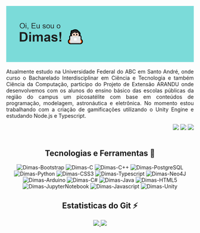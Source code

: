 [![MasterHead](https://github.com/dimas-castro/dimas-castro/blob/main/header.png)](https://github.com/dimas-castro/)

<div>
  <p align="justify"> Atualmente estudo na Universidade Federal do ABC em Santo André, onde curso o Bacharelado Interdisciplinar em Ciência e Tecnologia e também Ciência da Computação, participo do Projeto de Extensão ARANDU onde desenvolvemos com os alunos do ensino básico das escolas públicas da região do campus um picosatélite com base em conteúdos de programação, modelagem, astronáutica e eletrônica. No momento estou trabalhando com a criação de gamificações utilizando o Unity Engine e estudando Node.js e Typescript.</p> 
  <div align="right">
    <a href = "mailto:dimasdecastrofilho@outlook.com"><img src="https://img.shields.io/badge/Email-0078D4?style=for-the-badge&logo=microsoft-outlook&logoColor=white" target="_blank" style="max-width = 100%;"></a>
    <a href = "https://twitter.com/dimasdecastro" target="_blank"><img src="https://img.shields.io/badge/Twitter-%231DA1F2.svg?style=for-the-badge&logo=Twitter&logoColor=white" target="_blank" style="max-width = 100%;"></a>
    <a href="https://instagram.com/dimascastrof" target="_blank"><img src="https://img.shields.io/badge/-Instagram-%23E4405F?style=for-the-badge&logo=instagram&logoColor=white" target="_blank" style="max-width = 100%;"></a>
  </div>

</div>

<div align="center"><br>
  <h2> Tecnologias e Ferramentas 🚀</h2>
  
  <img alt="Dimas-Bootstrap" src="https://img.shields.io/badge/bootstrap-%23563D7C.svg?style=for-the-badge&logo=bootstrap&logoColor=white" style="max-width = 100%;">
  <img alt="Dimas-C" src="https://img.shields.io/badge/c-%2300599C.svg?style=for-the-badge&logo=c&logoColor=white" style="max-width = 100%;">
  <img alt="Dimas-C++" src="https://img.shields.io/badge/c++-%2300599C.svg?style=for-the-badge&logo=c%2B%2B&logoColor=white" style="max-width = 100%;">
  <img alt="Dimas-PostgreSQL" src="https://img.shields.io/badge/postgres-%23316192.svg?style=for-the-badge&logo=postgresql&logoColor=white" style="max-width = 100%;">
  <img alt="Dimas-Python" src="https://img.shields.io/badge/python-3670A0?style=for-the-badge&logo=python&logoColor=ffdd54" style="max-width = 100%;">
  <img alt="Dimas-CSS3" src="https://img.shields.io/badge/css3-%231572B6.svg?style=for-the-badge&logo=css3&logoColor=white" style="max-width = 100%;">
  <img alt="Dimas-Typescript" src="https://img.shields.io/badge/typescript-%23007ACC.svg?style=for-the-badge&logo=typescript&logoColor=white" style="max-width = 100%;">
  <img alt="Dimas-Neo4J" src="https://img.shields.io/badge/Neo4j-008CC1?style=for-the-badge&logo=neo4j&logoColor=white" style="max-width = 100%;">
  <img alt="Dimas-Arduino" src="https://img.shields.io/badge/-Arduino-00979D?style=for-the-badge&logo=Arduino&logoColor=white" style="max-width = 100%;">
  <img alt="Dimas-C#" src="https://img.shields.io/badge/c%23-%23239120.svg?style=for-the-badge&logo=c-sharp&logoColor=white" style="max-width = 100%;">
  <img alt="Dimas-Java" src="https://img.shields.io/badge/java-%23ED8B00.svg?style=for-the-badge&logo=java&logoColor=white" style="max-width = 100%;">
  <img alt="Dimas-HTML5" src="https://img.shields.io/badge/html5-%23E34F26.svg?style=for-the-badge&logo=html5&logoColor=white" style="max-width = 100%;">
  <img alt="Dimas-JupyterNotebook" src="https://img.shields.io/badge/jupyter-%23FA0F00.svg?style=for-the-badge&logo=jupyter&logoColor=white" style="max-width = 100%;">
  <img alt="Dimas-Javascript" src="https://img.shields.io/badge/javascript-%23323330.svg?style=for-the-badge&logo=javascript&logoColor=%23F7DF1E" style="max-width = 100%;">
  <img alt="Dimas-Unity" src="https://img.shields.io/badge/unity-%23000000.svg?style=for-the-badge&logo=unity&logoColor=white" style="max-width = 100%;"> 
  </p>
</div>
  
<div align="center">
  <h2> Estatisticas do Git ⚡</h2>
  <a href="https://github.com/dimas-castro">
  <img height="180em" src="https://github-readme-stats.vercel.app/api?username=dimas-castro&show_icons=true&theme=tokyonight&include_all_commits=true&count_private=true&locale=pt-br"/>
  <img height="180em" src="https://github-readme-stats.vercel.app/api/top-langs/?username=dimas-castro&layout=compact&langs_count=7&theme=tokyonight&locale=pt-br"/>
</div>
 
